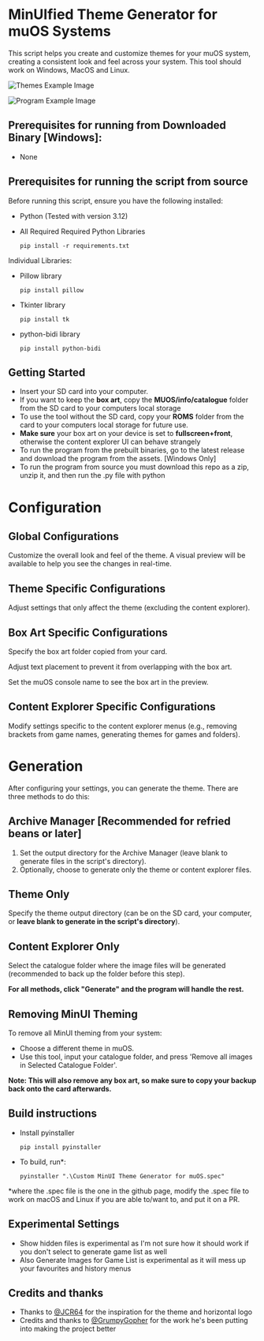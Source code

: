 # MinUIfied Theme Generator for muOS Systems
This script helps you create and customize themes for your muOS system, creating a consistent look and feel across your system. This tool should work on Windows, MacOS and Linux.

![Themes Example Image](https://github.com/user-attachments/assets/68cfb45d-b260-4fa0-bab1-b13a6d7d282a)

![Program Example Image](https://github.com/user-attachments/assets/e3c42ffc-cba3-4898-bc8e-86fe90e24204)

## Prerequisites for running from Downloaded Binary [Windows]:
 - None

## Prerequisites for running the script from source
Before running this script, ensure you have the following installed:
 - Python (Tested with version 3.12)
 - All Required Required Python Libraries
 
       pip install -r requirements.txt 

Individual Libraries:
 - Pillow library
   
       pip install pillow
 - Tkinter library
   
       pip install tk

 - python-bidi library
   
       pip install python-bidi


## Getting Started
 - Insert your SD card into your computer.
 - If you want to keep the **box art**, copy the **MUOS/info/catalogue** folder from the SD card to your computers local storage
 - To use the tool without the SD card, copy your **ROMS** folder from the card to your computers local storage for future use.
 - **Make sure** your box art on your device is set to **fullscreen+front**, otherwise the content explorer UI can behave strangely
 - To run the program from the prebuilt binaries, go to the latest release and download the program from the assets. [Windows Only]
 - To run the program from source you must download this repo as a zip, unzip it, and then run the .py file with python

# Configuration

## Global Configurations
Customize the overall look and feel of the theme. A visual preview will be available to help you see the changes in real-time.

## Theme Specific Configurations
Adjust settings that only affect the theme (excluding the content explorer).

## Box Art Specific Configurations
Specify the box art folder copied from your card.

Adjust text placement to prevent it from overlapping with the box art.

Set the muOS console name to see the box art in the preview.

## Content Explorer Specific Configurations
Modify settings specific to the content explorer menus (e.g., removing brackets from game names, generating themes for games and folders).

# Generation
After configuring your settings, you can generate the theme. There are three methods to do this:

## Archive Manager [Recommended for refried beans or later]
 1. Set the output directory for the Archive Manager (leave blank to generate files in the script's directory).
 2. Optionally, choose to generate only the theme or content explorer files.

## Theme Only
Specify the theme output directory (can be on the SD card, your computer, or **leave blank to generate in the script's directory**).

## Content Explorer Only
Select the catalogue folder where the image files will be generated (recommended to back up the folder before this step).

**For all methods, click "Generate" and the program will handle the rest.**

## Removing MinUI Theming
To remove all MinUI theming from your system:

 - Choose a different theme in muOS.
 - Use this tool, input your catalogue folder, and press 'Remove all images in Selected Catalogue Folder'.

**Note: This will also remove any box art, so make sure to copy your backup back onto the card afterwards.**

## Build instructions

 - Install pyinstaller


       pip install pyinstaller
 - To build, run*:


       pyinstaller ".\Custom MinUI Theme Generator for muOS.spec"
*where the .spec file is the one in the github page, modify the .spec file to work on macOS and Linux if you are able to/want to, and put it on a PR.
  

## Experimental Settings
 - Show hidden files is experimental as I'm not sure how it should work if you don't select to generate game list as well
 - Also Generate Images for Game List is experimental as it will mess up your favourites and history menus

## Credits and thanks
 - Thanks to [@JCR64](https://github.com/JCR64) for the inspiration for the theme and horizontal logo
 - Credits and thanks to [@GrumpyGopher](https://github.com/GrumpyGopher) for the work he's been putting into making the project better
